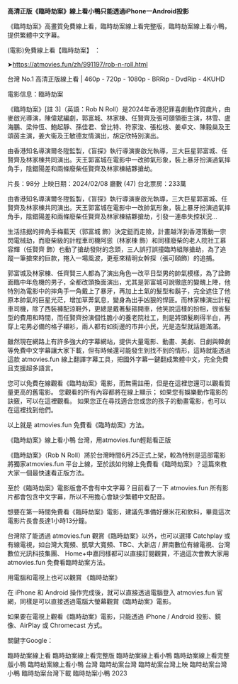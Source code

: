 **高清正版《臨時劫案》線上看小鴨只能透過iPhone一Android投影**

《臨時劫案》高畫質免費線上看，臨時劫案線上看完整版，臨時劫案線上看小鴨，提供繁體中文字幕。

(電影)免費線上看【臨時劫案】 ：

➤https://atmovies.fun/zh/991197/rob-n-roll.html

台灣 No.1 高清正版線上看 | 460p - 720p - 1080p - BRRip - DvdRip - 4KUHD


電影信息：臨時劫案

《臨時劫案》[註 3]（英語：Rob N Roll）是2024年香港犯罪喜劇動作賀歲片，由麥啟光導演，陳偉斌編劇，郭富城、林家棟、任賢齊及張可頤領銜主演，林雪、盧海鵬、梁仲恆、鮑起靜、孫佳君、曾比特、符家浚、張松枝、姜卓文、陳毅燊及王頌茵主演，姜大衞及王敏德友情演出，胡定欣特別演出。

由香港知名導演爾冬陞監製，《盲探》執行導演麥啟光執導，三大巨星郭富城、任賢齊及林家棟共同演出。天王郭富城在電影中一改帥氣形象，裝上暴牙扮演過氣摔角手，陰錯陽差和兩條廢柴任賢齊及林家棟結夥搶劫。

片長：98分 上映日期：2024/02/08 廳數 (47) 台北票房：233萬

由香港知名導演爾冬陞監製，《盲探》執行導演麥啟光執導，三大巨星郭富城、任賢齊及林家棟共同演出。天王郭富城在電影中一改帥氣形象，裝上暴牙扮演過氣摔角手，陰錯陽差和兩條廢柴任賢齊及林家棟結夥搶劫，引發一連串失控狀況...

生活拮据的摔角手梅藍天（郭富城 飾）決定鋌而走險，計畫越洋到香港策動一宗閃電械劫，而廢柴級的計程車司機阿慫（林家棟 飾）和同樣廢柴的老人院社工慕容輝（任賢齊 飾）也動了搶劫發財的念頭，三人誤打誤撞臨時組隊搶劫，為了追蹤一筆搶來的巨款，捲入一場風波，更惹來精明女幹探（張可頤飾）的追捕。

郭富城及林家棟、任齊賢三人都為了演出角色一改平日型男的帥氣模樣，為了詮飾面臨中年危機的男子，全都改頭換面演出，尤其是郭富城可說徹底的變醜上陣，他特別為電影中的摔角手一角戴上了暴牙，再加上土氣的髮型和鬍子，完全遮住了他原本帥氣的巨星光茫，增加草莾氣息，變身為出手凶狠的悍匪。而林家棟演出計程車司機，除了西裝褲配涼鞋外，更總是戴著髮箍開車，他笑說這樣的扮相，很省髮型的費用和時間，而任賢齊扮演個性膽小的養老院社工，則是將頭髮刷得半白，再穿上宅男必備的格子襯衫，兩人都有如街邊的市井小民，光是造型就話題滿滿。

雖然現在網路上有許多強大的字幕網站，提供大量電影、動畫、美劇、日劇與韓劇等免費中文字幕讓大家下載，但有時候還可能發生到找不到的情形，這時就能透過這款 atmovies.fun 線上翻譯字幕工具，把國外字幕一鍵翻成繁體中文，完全免費且支援超多語言。

您可以免費在線觀看《臨時劫案》電影，而無需註冊，但是在這裡您還可以觀看質量更高的舊電影。 您觀看的所有內容都將在線上顯示； 如果您有娛樂動作電影的訣竅，可以在這裡觀看。 如果您正在尋找適合您或您的孩子的動畫電影，也可以在這裡找到他們。

以上就是 atmovies.fun 免費看《臨時劫案》方法。

《臨時劫案》線上看小鴨 台灣，用atmovies.fun輕鬆看正版

《臨時劫案》（Rob N Roll）將於台灣時間6月25正式上架，較為特別是這部電影將獨家atmovies.fun 平台上線，至於該如何線上免費看《臨時劫案》？這篇來教大家一個最快速看正版方法。

至於《臨時劫案》電影版會不會有中文字幕？目前看了一下 atmovies.fun 所有影片都會包含中文字幕，所以不用擔心會缺少繁體中文配音。

想要在第一時間免費看《臨時劫案》電影，建議先準備好爆米花和飲料，畢竟這次電影片長會長達1小時13分鐘。  

台灣除了能透過 atmovies.fun 觀賞《臨時劫案》以外，也可以選擇 Catchplay 或有線電視，如台灣大寬頻、凱擘大寬頻、TBC、大新店 / 屏南數位有線電視、台灣數位光訊科技集團、 Home+中嘉同樣都可以直接訂閱觀賞，不過這次會教大家用 atmovies.fun 免費看臨時劫案方法。

用電腦和電視上也可以觀賞 《臨時劫案》

在 iPhone 和 Android 操作完成後，就可以直接透過電腦登入 atmovies.fun 官網，同樣是可以直接透過電腦大螢幕觀賞《臨時劫案》電影。

如果要在電視上觀看《臨時劫案》電影，只能透過 iPhone / Android 投影、鏡像、AirPlay 或 Chromecast 方式。


關鍵字Google：

臨時劫案線上看
臨時劫案線上看完整版
臨時劫案線上看小鴨
臨時劫案線上看完整版小鴨
臨時劫案線上看小鴨 台灣
臨時劫案台灣
臨時劫案台灣上映
臨時劫案台灣小鴨
臨時劫案台灣下載
臨時劫案小鴨 2023
